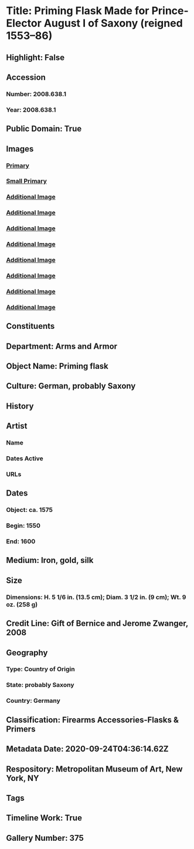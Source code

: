 # Title: Priming Flask Made for Prince-Elector August I of Saxony (reigned 1553–86)
## Highlight: False
## Accession
### Number: 2008.638.1
### Year: 2008.638.1
## Public Domain: True
## Images
### [Primary](https://images.metmuseum.org/CRDImages/aa/original/DP169332.jpg)
### [Small Primary](https://images.metmuseum.org/CRDImages/aa/web-large/DP169332.jpg)
### [Additional Image](https://images.metmuseum.org/CRDImages/aa/original/sfsb2008.638.1_001.jpg)
### [Additional Image](https://images.metmuseum.org/CRDImages/aa/original/sfsb2008.638.1_002.jpg)
### [Additional Image](https://images.metmuseum.org/CRDImages/aa/original/sfsb2008.638.1_003.jpg)
### [Additional Image](https://images.metmuseum.org/CRDImages/aa/original/sfsb2008.638.1_004.jpg)
### [Additional Image](https://images.metmuseum.org/CRDImages/aa/original/sfsb2008.638.1_005.jpg)
### [Additional Image](https://images.metmuseum.org/CRDImages/aa/original/sfsb2008.638.1_006.jpg)
### [Additional Image](https://images.metmuseum.org/CRDImages/aa/original/sfsb2008.638.1_007.jpg)
### [Additional Image](https://images.metmuseum.org/CRDImages/aa/original/sfeahCR(12-23-08)TR623-1-2008s2.jpg)
## Constituents
## Department: Arms and Armor
## Object Name: Priming flask
## Culture: German, probably Saxony
## History
## Artist
### Name
### Dates Active
### URLs
## Dates
### Object: ca. 1575
### Begin: 1550
### End: 1600
## Medium: Iron, gold, silk
## Size
### Dimensions: H. 5 1/6 in. (13.5 cm); Diam. 3 1/2 in. (9 cm); Wt. 9 oz. (258 g)
## Credit Line: Gift of Bernice and Jerome Zwanger, 2008
## Geography
### Type: Country of Origin
### State: probably Saxony
### Country: Germany
## Classification: Firearms Accessories-Flasks & Primers
## Metadata Date: 2020-09-24T04:36:14.62Z
## Respository: Metropolitan Museum of Art, New York, NY
## Tags
## Timeline Work: True
## Gallery Number: 375